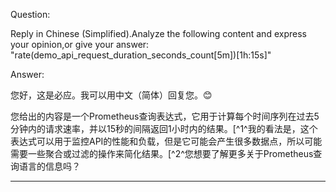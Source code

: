Question:

Reply in Chinese (Simplified).Analyze the following content and express your opinion,or give your answer:
"rate(demo_api_request_duration_seconds_count[5m])[1h:15s]"

Answer:

您好，这是必应。我可以用中文（简体）回复您。😊

您给出的内容是一个Prometheus查询表达式，它用于计算每个时间序列在过去5分钟内的请求速率，并以15秒的间隔返回1小时内的结果。[^1^我的看法是，这个表达式可以用于监控API的性能和负载，但是它可能会产生很多数据点，所以可能需要一些聚合或过滤的操作来简化结果。[^2^您想要了解更多关于Prometheus查询语言的信息吗？


<hr/>

